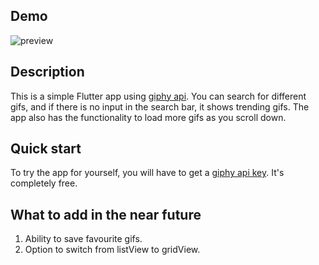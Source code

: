 ## Demo
![preview](./demo.gif)

## Description

This is a simple Flutter app using [giphy api](https://developers.giphy.com/docs/api/#quick-start-guide "Giphy API website"). You can search for different gifs, and if there is no input in the search bar, it shows trending gifs. The app also has the functionality to load more gifs as you scroll down.

## Quick start

To try the app for yourself, you will have to get a [giphy api key](https://developers.giphy.com/dashboard/?create=true "Giphy API website"). It's completely free.

## What to add in the near future

1. Ability to save favourite gifs.
2. Option to switch from listView to gridView.
